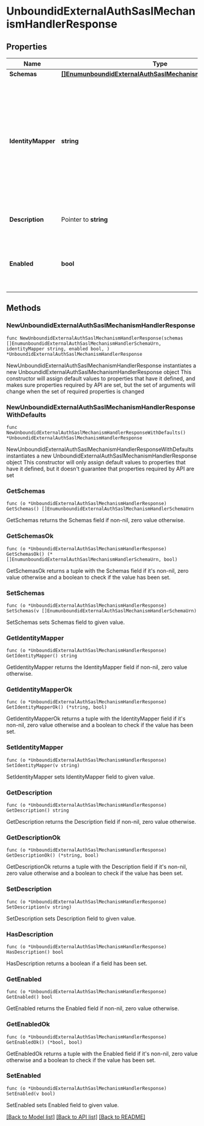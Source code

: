 # UnboundidExternalAuthSaslMechanismHandlerResponse

## Properties

Name | Type | Description | Notes
------------ | ------------- | ------------- | -------------
**Schemas** | [**[]EnumunboundidExternalAuthSaslMechanismHandlerSchemaUrn**](EnumunboundidExternalAuthSaslMechanismHandlerSchemaUrn.md) |  | 
**IdentityMapper** | **string** | The identity mapper that should be used to identify the user targeted by the authentication ID contained in the bind request. This will only be used for \&quot;u:\&quot;-style authentication ID values. | 
**Description** | Pointer to **string** | A description for this SASL Mechanism Handler | [optional] 
**Enabled** | **bool** | Indicates whether the SASL mechanism handler is enabled for use. | 

## Methods

### NewUnboundidExternalAuthSaslMechanismHandlerResponse

`func NewUnboundidExternalAuthSaslMechanismHandlerResponse(schemas []EnumunboundidExternalAuthSaslMechanismHandlerSchemaUrn, identityMapper string, enabled bool, ) *UnboundidExternalAuthSaslMechanismHandlerResponse`

NewUnboundidExternalAuthSaslMechanismHandlerResponse instantiates a new UnboundidExternalAuthSaslMechanismHandlerResponse object
This constructor will assign default values to properties that have it defined,
and makes sure properties required by API are set, but the set of arguments
will change when the set of required properties is changed

### NewUnboundidExternalAuthSaslMechanismHandlerResponseWithDefaults

`func NewUnboundidExternalAuthSaslMechanismHandlerResponseWithDefaults() *UnboundidExternalAuthSaslMechanismHandlerResponse`

NewUnboundidExternalAuthSaslMechanismHandlerResponseWithDefaults instantiates a new UnboundidExternalAuthSaslMechanismHandlerResponse object
This constructor will only assign default values to properties that have it defined,
but it doesn't guarantee that properties required by API are set

### GetSchemas

`func (o *UnboundidExternalAuthSaslMechanismHandlerResponse) GetSchemas() []EnumunboundidExternalAuthSaslMechanismHandlerSchemaUrn`

GetSchemas returns the Schemas field if non-nil, zero value otherwise.

### GetSchemasOk

`func (o *UnboundidExternalAuthSaslMechanismHandlerResponse) GetSchemasOk() (*[]EnumunboundidExternalAuthSaslMechanismHandlerSchemaUrn, bool)`

GetSchemasOk returns a tuple with the Schemas field if it's non-nil, zero value otherwise
and a boolean to check if the value has been set.

### SetSchemas

`func (o *UnboundidExternalAuthSaslMechanismHandlerResponse) SetSchemas(v []EnumunboundidExternalAuthSaslMechanismHandlerSchemaUrn)`

SetSchemas sets Schemas field to given value.


### GetIdentityMapper

`func (o *UnboundidExternalAuthSaslMechanismHandlerResponse) GetIdentityMapper() string`

GetIdentityMapper returns the IdentityMapper field if non-nil, zero value otherwise.

### GetIdentityMapperOk

`func (o *UnboundidExternalAuthSaslMechanismHandlerResponse) GetIdentityMapperOk() (*string, bool)`

GetIdentityMapperOk returns a tuple with the IdentityMapper field if it's non-nil, zero value otherwise
and a boolean to check if the value has been set.

### SetIdentityMapper

`func (o *UnboundidExternalAuthSaslMechanismHandlerResponse) SetIdentityMapper(v string)`

SetIdentityMapper sets IdentityMapper field to given value.


### GetDescription

`func (o *UnboundidExternalAuthSaslMechanismHandlerResponse) GetDescription() string`

GetDescription returns the Description field if non-nil, zero value otherwise.

### GetDescriptionOk

`func (o *UnboundidExternalAuthSaslMechanismHandlerResponse) GetDescriptionOk() (*string, bool)`

GetDescriptionOk returns a tuple with the Description field if it's non-nil, zero value otherwise
and a boolean to check if the value has been set.

### SetDescription

`func (o *UnboundidExternalAuthSaslMechanismHandlerResponse) SetDescription(v string)`

SetDescription sets Description field to given value.

### HasDescription

`func (o *UnboundidExternalAuthSaslMechanismHandlerResponse) HasDescription() bool`

HasDescription returns a boolean if a field has been set.

### GetEnabled

`func (o *UnboundidExternalAuthSaslMechanismHandlerResponse) GetEnabled() bool`

GetEnabled returns the Enabled field if non-nil, zero value otherwise.

### GetEnabledOk

`func (o *UnboundidExternalAuthSaslMechanismHandlerResponse) GetEnabledOk() (*bool, bool)`

GetEnabledOk returns a tuple with the Enabled field if it's non-nil, zero value otherwise
and a boolean to check if the value has been set.

### SetEnabled

`func (o *UnboundidExternalAuthSaslMechanismHandlerResponse) SetEnabled(v bool)`

SetEnabled sets Enabled field to given value.



[[Back to Model list]](../README.md#documentation-for-models) [[Back to API list]](../README.md#documentation-for-api-endpoints) [[Back to README]](../README.md)


